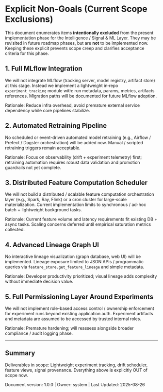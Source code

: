 # Explicit Non-Goals (Current Scope Exclusions)

This document enumerates items **intentionally excluded** from the present implementation phase for the Intelligence / Signal & ML Layer. They may be revisited in future roadmap phases, but are **not** to be implemented now. Keeping these explicit prevents scope creep and clarifies acceptance criteria for this phase.

## 1. Full MLflow Integration
We will not integrate MLflow (tracking server, model registry, artifact store) at this stage. Instead we implement a lightweight in‑repo `experiment_tracking` module with: run metadata, params, metrics, artifacts references. Migration paths will be documented for future MLflow adoption.

Rationale: Reduce infra overhead, avoid premature external service dependency while core pipelines stabilize.

## 2. Automated Retraining Pipeline
No scheduled or event-driven automated model retraining (e.g., Airflow / Prefect / Dagster orchestration) will be added now. Manual / scripted retraining triggers remain acceptable.

Rationale: Focus on observability (drift + experiment telemetry) first; retraining automation requires robust data validation and promotion guardrails not yet complete.

## 3. Distributed Feature Computation Scheduler
We will not build a distributed / scalable feature computation orchestration layer (e.g., Spark, Ray, Flink) or a cron cluster for large-scale materialization. Current implementation limits to synchronous / ad-hoc batch + lightweight background tasks.

Rationale: Current feature volume and latency requirements fit existing DB + async tasks. Scaling concerns deferred until empirical saturation metrics collected.

## 4. Advanced Lineage Graph UI
No interactive lineage visualization (graph database, web UI) will be implemented. Lineage exposure limited to JSON APIs / programmatic queries via `feature_store.get_feature_lineage` and simple metadata.

Rationale: Developer productivity prioritized; visual lineage adds complexity without immediate decision value.

## 5. Full Permissioning Layer Around Experiments
We will not implement role-based access control / ownership enforcement for experiment runs beyond existing application auth. Experiment artifacts and metadata are assumed to be accessed by trusted internal roles.

Rationale: Premature hardening; will reassess alongside broader compliance / audit logging phase.

---
## Summary
Deliverables in scope: Lightweight experiment tracking, drift scheduler, feature views, signal provenance. Everything above is explicitly OUT of scope now.

Document version: 1.0.0  |  Owner: system  |  Last Updated: 2025-08-26

